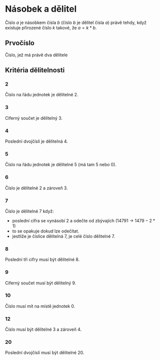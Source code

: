 # Násobek a dělitel
Číslo $a$ je násobkem čísla $b$ (číslo $b$ je dělitel čísla $a$) právě tehdy, když existuje přirozené číslo $k$ takové, že $a = k * b$.
## Prvočíslo
Číslo, jež má právě dva dělitele
## Kritéria dělitelnosti
### 2
Číslo na řádu jednotek je dělitelné 2.
### 3
Ciferný součet je dělitelný 3.
### 4
Poslední dvojčíslí je dělitelná 4.
### 5
Číslo na řádu jednotek je dělitelné 5 (má tam 5 nebo 0).
### 6
Číslo je dělitelné 2 a zároveň 3.
### 7
Číslo je dělitelné 7 když:
- poslední cifra se vynásobí 2 a odečte od zbývajích ($14791$ -> $1479 - 2*1$)
- to se opakuje dokud lze odečítat.
- jestliže je číslice dělitelná 7, je celé číslo dělitelné 7.
### 8
Poslední tři cifry musí být dělitelné 8.
### 9
Ciferný součet musí být dělitelný 9.
### 10
Číslo musí mít na místě jednotek 0.
### 12
Číslo musí být dělitelné 3 a zároveň 4.
### 20
Poslední dvojčíslí musí být dělitelné 20.